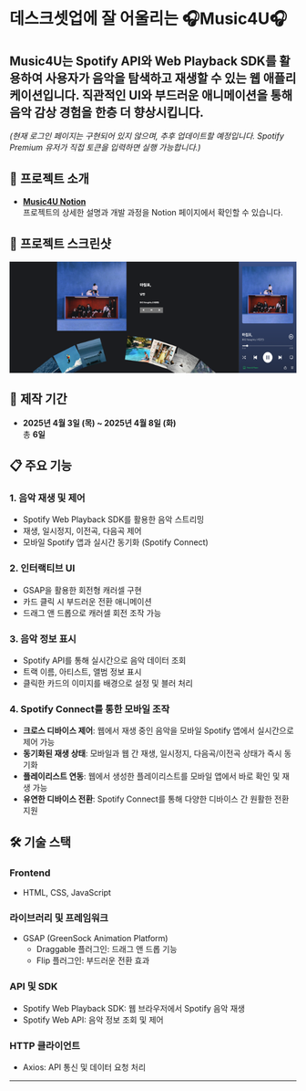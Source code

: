 # 데스크셋업에 잘 어울리는 🎧Music4U🎧

## **Music4U**는 Spotify API와 Web Playback SDK를 활용하여 사용자가 음악을 탐색하고 재생할 수 있는 웹 애플리케이션입니다. 직관적인 UI와 부드러운 애니메이션을 통해 음악 감상 경험을 한층 더 향상시킵니다.

_(현재 로그인 페이지는 구현되어 있지 않으며, 추후 업데이트할 예정입니다. Spotify Premium 유저가 직접 토큰을 입력하면 실행 가능합니다.)_

## 🔗 프로젝트 소개

- **[Music4U Notion](https://adorable-panama-924.notion.site/Music4U-1cf8c3bce0358015b877c67139407877?pvs=4)**  
  프로젝트의 상세한 설명과 개발 과정을 Notion 페이지에서 확인할 수 있습니다.

## 📸 프로젝트 스크린샷

<div style="display: flex; justify-content: space-between;">
  <img src="./images/img1.png" alt="스크린샷 1" width="80%">
  <img src="./images/IMG_1528.PNG" alt="스크린샷 2" width="20%">
</div>

## 📅 제작 기간

- **2025년 4월 3일 (목) ~ 2025년 4월 8일 (화)**  
  총 **6일**

## 📋 주요 기능

### 1. **음악 재생 및 제어**

- Spotify Web Playback SDK를 활용한 음악 스트리밍
- 재생, 일시정지, 이전곡, 다음곡 제어
- 모바일 Spotify 앱과 실시간 동기화 (Spotify Connect)

### 2. **인터랙티브 UI**

- GSAP을 활용한 회전형 캐러셀 구현
- 카드 클릭 시 부드러운 전환 애니메이션
- 드래그 앤 드롭으로 캐러셀 회전 조작 가능

### 3. **음악 정보 표시**

- Spotify API를 통해 실시간으로 음악 데이터 조회
- 트랙 이름, 아티스트, 앨범 정보 표시
- 클릭한 카드의 이미지를 배경으로 설정 및 블러 처리

### 4. **Spotify Connect를 통한 모바일 조작**

- **크로스 디바이스 제어**: 웹에서 재생 중인 음악을 모바일 Spotify 앱에서 실시간으로 제어 가능
- **동기화된 재생 상태**: 모바일과 웹 간 재생, 일시정지, 다음곡/이전곡 상태가 즉시 동기화
- **플레이리스트 연동**: 웹에서 생성한 플레이리스트를 모바일 앱에서 바로 확인 및 재생 가능
- **유연한 디바이스 전환**: Spotify Connect를 통해 다양한 디바이스 간 원활한 전환 지원

## 🛠️ 기술 스택

### **Frontend**

- HTML, CSS, JavaScript

### **라이브러리 및 프레임워크**

- GSAP (GreenSock Animation Platform)
  - Draggable 플러그인: 드래그 앤 드롭 기능
  - Flip 플러그인: 부드러운 전환 효과

### **API 및 SDK**

- Spotify Web Playback SDK: 웹 브라우저에서 Spotify 음악 재생
- Spotify Web API: 음악 정보 조회 및 제어

### **HTTP 클라이언트**

- Axios: API 통신 및 데이터 요청 처리

---
